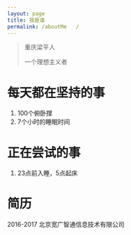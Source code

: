 ```yaml
---
layout: page
title: 我是谁
permalink: /aboutMe   /
---
```



> 重庆梁平人 
> 
> 一个理想主义者

# 每天都在坚持的事

1. 100个俯卧撑
2. 7个小时的睡眠时间

# 正在尝试的事

1. 23点前入睡，5点起床

# 简历

2016-2017 北京宽广智通信息技术有限公司